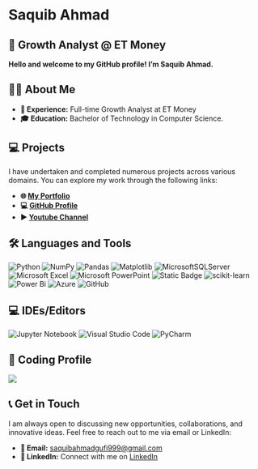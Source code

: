 # Saquib Ahmad

## 🌟 Growth Analyst @ ET Money

**Hello and welcome to my GitHub profile! I’m Saquib Ahmad.**


## 👨‍💼 About Me

- **💼 Experience:** Full-time Growth Analyst at ET Money
- **🎓 Education:** Bachelor of Technology in Computer Science.

## 💻 Projects
I have undertaken and completed numerous projects across various domains. You can explore my work through the following links:

  - **🌐 [My Portfolio](https://portfolio-saquib.vercel.app/)**
  - **💻 [GitHub Profile](https://github.com/Saquibtechlotraining/Saquibtechlotraining)**
  - **▶️ [Youtube Channel](https://youtube.com/@saquibahmad1619?si=xioWCuBs_Y9tgVzi)**

## 🛠️ Languages and Tools

![Python](https://img.shields.io/badge/python-3670A0?style=for-the-badge&logo=python&logoColor=ffdd54)
![NumPy](https://img.shields.io/badge/numpy-%23013243.svg?style=for-the-badge&logo=numpy&logoColor=white)
![Pandas](https://img.shields.io/badge/pandas-%23150458.svg?style=for-the-badge&logo=pandas&logoColor=white)
![Matplotlib](https://img.shields.io/badge/Matplotlib-%23ffffff.svg?style=for-the-badge&logo=Matplotlib&logoColor=black)
![MicrosoftSQLServer](https://img.shields.io/badge/Microsoft%20SQL%20Server-CC2927?style=for-the-badge&logo=microsoft%20sql%20server&logoColor=white)
![Microsoft Excel](https://img.shields.io/badge/Microsoft_Excel-217346?style=for-the-badge&logo=microsoft-excel&logoColor=white)
![Microsoft PowerPoint](https://img.shields.io/badge/Microsoft_PowerPoint-B7472A?style=for-the-badge&logo=microsoft-powerpoint&logoColor=white)
![Static Badge](https://img.shields.io/badge/statistics-61DBFB?style=for-the-badge&logo=statistics&labelColor=black&color=61DBFB)
![scikit-learn](https://img.shields.io/badge/scikit--learn-%23F7931E.svg?style=for-the-badge&logo=scikit-learn&logoColor=white)
![Power Bi](https://img.shields.io/badge/power_bi-F2C811?style=for-the-badge&logo=powerbi&logoColor=black)
![Azure](https://img.shields.io/badge/azure-%230072C6.svg?style=for-the-badge&logo=microsoftazure&logoColor=white)
![GitHub](https://img.shields.io/badge/github-%23121011.svg?style=for-the-badge&logo=github&logoColor=white)


## 💻 IDEs/Editors

![Jupyter Notebook](https://img.shields.io/badge/jupyter-%23FA0F00.svg?style=for-the-badge&logo=jupyter&logoColor=white)
![Visual Studio Code](https://img.shields.io/badge/Visual%20Studio%20Code-0078d7.svg?style=for-the-badge&logo=visual-studio-code&logoColor=white)
![PyCharm](https://img.shields.io/badge/pycharm-143?style=for-the-badge&logo=pycharm&logoColor=black&color=black&labelColor=green)

## 🚀 Coding Profile

![](https://leetcard.jacoblin.cool/Saquib281?ext=heatmap)


## 📞 Get in Touch
I am always open to discussing new opportunities, collaborations, and innovative ideas. Feel free to reach out to me via email or LinkedIn:

  - **📧 Email:** [saquibahmadgufi999@gmail.com](mailto:saquibahmadgufi999@gmail.com)
  - **🔗 LinkedIn:** Connect with me on [LinkedIn](https://www.linkedin.com/in/saquib-ahmad281/)

































